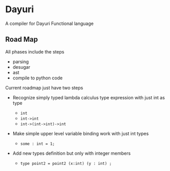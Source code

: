 # Dayuri
A compiler for Dayuri Functional language


## Road Map 
All phases include the steps
+ parsing
+ desugar
+ ast
+ compile to python code

Current roadmap just have two steps

- Recognize simply typed lambda calculus type expression with just int as type
  + `int`
  + `int->int`
  + `int->(int->int)->int`

- Make simple upper level variable binding work with just int types
  + `some : int = 1;`
- Add new types definition but only with integer members
  + `type point2 = point2 (x:int) (y : int) ;`


